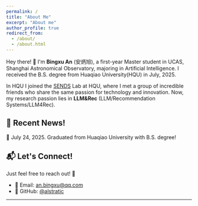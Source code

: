 ```yaml
---
permalink: /
title: "About Me"
excerpt: "About me"
author_profile: true
redirect_from: 
  - /about/
  - /about.html
---
```


 Hey there! 👋 I'm **Bingxu An** (安炳旭), a first-year Master student in UCAS, Shanghai Astronomical Observatory, majoring in Artificial Intelligence. I received the B.S. degree from Huaqiao University(HQU) in July, 2025.

In HQU I joined the [SENDS](https://github.com/SendsTeam) Lab at HQU, where I met a group of incredible friends who share the same passion for technology and innovation. Now, my research passion lies in **LLM&Rec** (LLM/Recommendation Systems/LLM4Rec).

## 📣 Recent News!

🎯 July 24, 2025. Graduated from Huaqiao University with B.S. degree! 

## 📬 Let's Connect!

 Just feel free to reach out! 🤝

- 📧 Email: [an.bingxu@qq.com](mailto:an.bingxu@qq.com)
- 💼 GitHub: [@alstratic](https://github.com/alstratic)

---